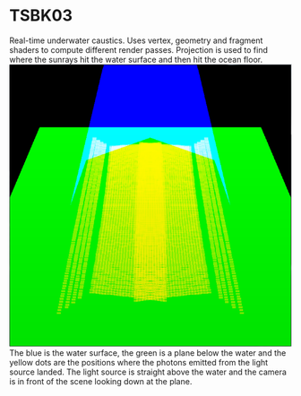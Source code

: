 # TSBK03
Real-time underwater caustics. 
Uses vertex, geometry and fragment shaders to compute different render passes. Projection is used to find where the sunrays hit the water surface and then hit the ocean floor.
![result](https://github.com/santr006/santr006.github.io/blob/master/convexSurfaceCaustics.png)
The blue is the water surface, the green is a plane below the water and the 
yellow dots are the positions where the photons emitted from the light source landed.
The light source is straight above the water and the camera is in front of the scene looking down at the plane.
